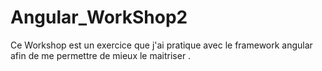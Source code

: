 # Angular_WorkShop2

Ce Workshop est un exercice que j'ai pratique avec le framework angular afin de me permettre de mieux le maitriser .
